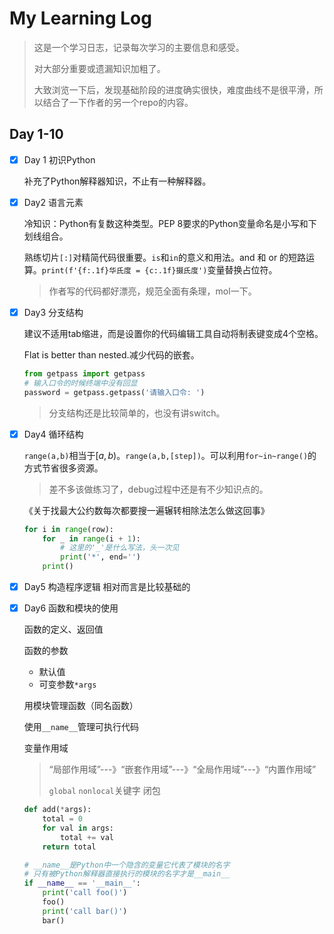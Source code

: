 # My Learning Log

> 这是一个学习日志，记录每次学习的主要信息和感受。
>
> 对大部分重要或遗漏知识加粗了。
>
> 大致浏览一下后，发现基础阶段的进度确实很快，难度曲线不是很平滑，所以结合了一下作者的另一个repo的内容。

## Day 1-10

- [x] Day 1 初识Python

  补充了Python解释器知识，不止有一种解释器。

- [x] Day2 语言元素

  冷知识：Python有复数这种类型。PEP 8要求的Python变量命名是小写和下划线组合。

  熟练切片`[:]`对精简代码很重要。`is`和`in`的意义和用法。and 和 or 的短路运算。`print(f'{f:.1f}华氏度 = {c:.1f}摄氏度')`变量替换占位符。
  
  > 作者写的代码都好漂亮，规范全面有条理，mol一下。
  
- [x] Day3 分支结构

  建议不适用tab缩进，而是设置你的代码编辑工具自动将制表键变成4个空格。

  Flat is better than nested.减少代码的嵌套。

  ```python
  from getpass import getpass
  # 输入口令的时候终端中没有回显
  password = getpass.getpass('请输入口令: ')
  ```
  
  > 分支结构还是比较简单的，也没有讲switch。
  
- [x] Day4 循环结构

  `range(a,b)`相当于$[a,b)$。`range(a,b,[step])`。可以利用`for~in~range()`的方式节省很多资源。

  > 差不多该做练习了，debug过程中还是有不少知识点的。

  《关于找最大公约数每次都要搜一遍辗转相除法怎么做这回事》

  ```python
  for i in range(row):
      for _ in range(i + 1):
          # 这里的'_'是什么写法，头一次见
          print('*', end='')
      print()
  ```

- [x] Day5 构造程序逻辑
  相对而言是比较基础的

- [x] Day6 函数和模块的使用

  函数的定义、返回值

  函数的参数

  - 默认值
  - 可变参数`*args`

  用模块管理函数（同名函数）

  使用`__name__`管理可执行代码

  变量作用域

  >  “局部作用域”---》“嵌套作用域”---》“全局作用域”---》“内置作用域”
  >
  > `global` `nonlocal`关键字 闭包

  ```python
  def add(*args):
      total = 0
      for val in args:
          total += val
      return total
  
  # __name__是Python中一个隐含的变量它代表了模块的名字
  # 只有被Python解释器直接执行的模块的名字才是__main__
  if __name__ == '__main__':
      print('call foo()')
      foo()
      print('call bar()')
      bar()
  ```

  
